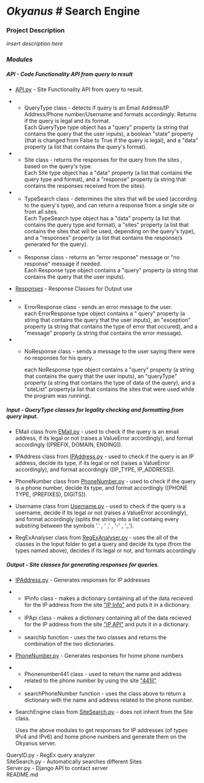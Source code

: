 # ___Okyanus___ # Search Engine

### Project Description

_insert description here_

### *Modules*

##### API - Code Functionality API from query to result

- [API.py](https://github.com/Inbar-Gil/Okyanus/blob/main/API/API.py) - Site Functionality API from query to result.
-
    - QueryType class - detects if query is an Email Address/IP Address/Phone number/Username and formats accordingly.
      Returns if the query is legal and its format.  
      Each QueryType type object has a "query" property (a string that contains the query that the user inputs), a
      boolean "state" property (that is changed from False to True if the query is legal), and a "data" property (a list
      that contains the query's format).

-
    - Site class - returns the responses for the query from the sites , based on the query's type.  
      Each Site type object has a "data" property (a list that contains the query type and format), and a "response"
      property (a string that contains the responses received from the sites).
-
    - TypeSearch class - determines the sites that will be used (according to the query's type), and can return a
      response from a single site or from all sites.  
      Each TypeSearch type object has a "data" property (a list that contains the query type and format), a "sites"
      property (a list that contains the sites that will be used, depending on the query's type), and a "responses"
      property (a list that contains the response/s generated for the query).
-
    - Response class - returns an "error response" message or "no response" message if needed.  
      Each Response type object contains a "query" property (a string that contains the query that the user inputs).


- [Responses](https://github.com/Inbar-Gil/Okyanus/blob/main/API/Responses.py) - Response Classes for Output use
-
    - ErrorResponse class - sends an error message to the user.  
      each ErrorResponse type object contains a "
      query" property (a string that contains the query that the user inputs), an "exception" property (a string that contains the type of error that occured), and a "message" property (a string that contains the error message).

-
    - NoResponse class - sends a message to the user saying there were no responses for his query. 
      
      each NoResponse type object contains a "query" property (a string that contains the query that the user inputs),
      an "queryType" property (a string that contains the type of data of the query), and a "siteList" property(a list that contains the sites that were used while the
      program was running).

##### Input - QueryType classes for legality checking and formatting from query input.
- EMail class from [EMail.py](https://github.com/Inbar-Gil/Okyanus/blob/main/Input/EMail.py) - used to check if the query is an email address, if its legal or not (raises a ValueError accordingly), and format accordingly ([PREFIX, DOMAIN, ENDING]).

- IPAddress class from [IPAddress.py](https://github.com/Inbar-Gil/Okyanus/blob/main/Input/IPAddress.py) - used to check if the query is an IP address, decide its type, if its legal or not (raises a ValueError accordingly), and format accordingly ([IP_TYPE, IP_ADDRESS]).

- PhoneNumber class from [PhoneNumber.py](https://github.com/Inbar-Gil/Okyanus/blob/main/Input/PhoneNumber.py) - used to check if the query is a phone number, decide its type, and format accordingly ([PHONE TYPE, (PREFIXES), DIGITS]).

- Username class from [Username.py](https://github.com/Inbar-Gil/Okyanus/blob/main/Input/Username.py) - used to check if the query is a username, decide if its legal or not (raises a ValueError accordingly), and format accordingly (splits the string into a list containg every substring between the symbols '.' , ' ,' , '-' , '_').

- RegExAnalyser class from [RegExAnalyser.py](https://github.com/Inbar-Gil/Okyanus/blob/main/Input/RegExAnalyzer.py) - uses the all of the classes in the Input folder to get a query and decide its type (from the types named above), decides if its legal or not, and formats accordingly

##### Output - Site classes for generating responses for queries.
- [IPAddress.py](https://github.com/Inbar-Gil/Okyanus/blob/main/Output/IPAddress.py) - Generates responses for IP addresses
- - IPinfo class - makes a dictionary containing all of the data recieved for the IP address from the site ["IP Info"]() and puts it in a dictionary.
    
- - IPApi class - makes a dictionary containing all of the data recieved for the IP address from the site ["IP API"]() and puts it in a dictionary.
    
- - searchIp function - uses the two classes and returns the combination of the two dictionaries.
    
    
- [PhoneNumber.py](https://github.com/Inbar-Gil/Okyanus/blob/main/Output/PhoneNumber.py) - Generates responses for home phone numbers
- - Phonenumber441 class - used to return the name and address related to the phone number by using the site ["441il"](https://441il.com/)
    
- - searchPhoneNumber function - uses the class above to return a dictionary with the name and address related to the phone number.
    

- SearchEngine class from [SiteSearch.py](https://github.com/Inbar-Gil/Okyanus/blob/main/Output/SiteSearch.py) - does not inherit from the Site class.

    Uses the above modules to get responses for IP addresses (of types IPv4 and IPv6) and home phone numbers and generate them on the Okyanus server.

QueryID.py - RegEx query analyzer  
SiteSearch.py - Automatically searches different Sites  
Server.py - Django API to contact server  
README.md  
